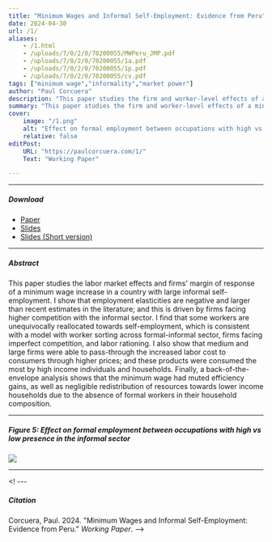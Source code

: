 ```yaml
---
title: "Minimum Wages and Informal Self-Employment: Evidence from Peru" 
date: 2024-04-30
url: /1/
aliases: 
    - /1.html
    - /uploads/7/0/2/0/70200055/MWPeru_JMP.pdf
    - /uploads/7/0/2/0/70200055/1a.pdf
    - /uploads/7/0/2/0/70200055/1p.pdf
    - /uploads/7/0/2/0/70200055/cv.pdf
tags: ["minimum wage","informality","market power"]
author: "Paul Corcuera"
description: "This paper studies the firm and worker-level effects of a minimum wage increase in Perú: the presence of the informal sector in the labor market is tighly connected to the heterogeneous effects of this policy." 
summary: "This paper studies the firm and worker-level effects of a minimum wage increase in Perú: the presence of the informal sector in the labor market is tighly connected to the heterogeneous effects of this policy." 
cover:
    image: "/1.png"
    alt: "Effect on formal employment between occupations with high vs low presence in the informal sector"
    relative: false
editPost:
    URL: "https://paulcorcuera.com/1/"
    Text: "Working Paper"

---
```


---

##### Download

- [Paper](/MWPeru_JMP.pdf)
- [Slides](/presentationJMP.pdf)
- [Slides (Short version)](/slides_20min.pdf)
---

##### Abstract

This paper studies the labor market effects and firms' margin of response of a minimum wage increase in a country with large informal self-employment. I show that employment elasticities are negative and larger than recent estimates in the literature; and this is driven by firms facing higher competition with the informal sector. I find that some workers are unequivocally reallocated towards self-employment, which is consistent with a model with worker sorting across formal-informal sector, firms facing imperfect competition, and labor rationing. I also show that medium and large firms were able to pass-through the increased labor cost to consumers through higher prices; and these products were consumed the most by high income individuals and households. Finally, a back-of-the-envelope analysis shows that the minimum wage had muted efficiency gains, as well as negligible redistribution of resources towards lower income households due to the absence of formal workers in their household composition.

---

##### Figure 5: Effect on formal employment between occupations with high vs low presence in the informal sector

![](/1f.png)

---

<! ---  
##### Citation 
Corcuera, Paul. 2024. "Minimum Wages and Informal Self-Employment: Evidence from Peru." *Working Paper*.
-->

